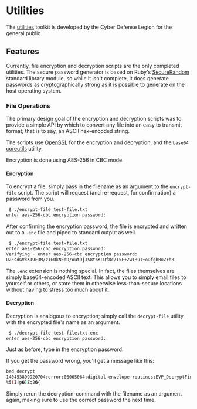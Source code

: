 
# Utilities
The [utilities](https://github.com/Cyber-Defense-Legion/utilities)
toolkit is developed by the Cyber Defense Legion for the general
public.

## Features
Currently, file encryption and decryption scripts are the only
completed utilities. The secure password generator is based on
Ruby's [SecureRandom](https://ruby-doc.org/stdlib-2.7.1/libdoc/securerandom/rdoc/SecureRandom.html)
standard library module, so while it isn't complete, it does
generate passwords as cryptographically strong as it is possible
to generate on the host operating system.

### File Operations
The primary design goal of the encryption and decryption scripts
was to provide a simple API by which to convert any file into an
easy to transmit format; that is to say, an ASCII hex-encoded
string.

The scripts use [OpenSSL](https://www.openssl.org/) for the
encryption and decryption, and the `base64` [coreutils](https://www.gnu.org/software/coreutils/)
utility.

Encryption is done using AES-256 in CBC mode.

#### Encryption
To encrypt a file, simply pass in the filename as an argument
to the `encrypt-file` script. The script will request (and
re-request, for confirmation) a password from you.
```bash
 $ ./encrypt-file test-file.txt
enter aes-256-cbc encryption password:
```
After confirming the encryption password, the file is encrypted
and written out to a `.enc` file and piped to standard output
as well.
```bash
 $ ./encrypt-file test-file.txt
enter aes-256-cbc encryption password:
Verifying - enter aes-256-cbc encryption password:
U2FsdGVkX19F3M/zTGUkNFdD/outDjJS8t6KLUf8c/I5F+ZwTRu1+oDfghBuZ+h8
```
The `.enc` extension is nothing special. In fact, the files
themselves are simply base64-encoded ASCII text. This allows
you to simply email files to yourself or others, or store
them in otherwise less-than-secure locations without having
to stress too much about it.

#### Decryption
Decryption is analogous to encryption; simply call the
`decrypt-file` utility with the encrypted file's name as an
argument.
```bash
 $ ./decrypt-file test-file.txt.enc
enter aes-256-cbc encryption password:
```
Just as before, type in the encryption password.

If you get the password wrong, you'll get a message like this:
```bash
bad decrypt
140453899920704:error:06065064:digital envelope routines:EVP_DecryptFinal_ex:bad decrypt:crypto/evp/evp_enc.c:583:
%5(I!p�)Zq2�{
```
Simply rerun the decryption-command with the filename as an
argument again, making sure to use the correct password the
next time.

